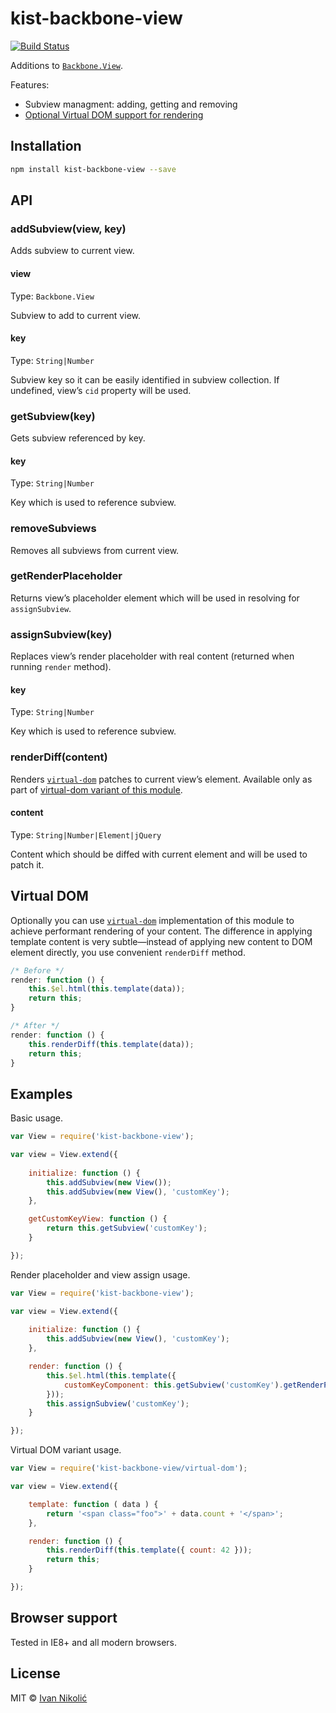# kist-backbone-view

[![Build Status][ci-img]][ci]

Additions to [`Backbone.View`][backbone-view].

Features:

* Subview managment: adding, getting and removing
* [Optional Virtual DOM support for rendering][virtual-dom-explanation]

## Installation

```sh
npm install kist-backbone-view --save
```

## API

### addSubview(view, key)

Adds subview to current view.

#### view

Type: `Backbone.View`

Subview to add to current view.

#### key

Type: `String|Number`

Subview key so it can be easily identified in subview collection. If undefined, 
view’s `cid` property will be used.

### getSubview(key)

Gets subview referenced by key.

#### key

Type: `String|Number`

Key which is used to reference subview.

### removeSubviews

Removes all subviews from current view.

### getRenderPlaceholder

Returns view’s placeholder element which will be used in resolving for
`assignSubview`.

### assignSubview(key)

Replaces view’s render placeholder with real content (returned when running
`render` method).

#### key

Type: `String|Number`

Key which is used to reference subview.

### renderDiff(content)

Renders [`virtual-dom`][virtual-dom] patches to current view’s element. Available 
only as part of [virtual-dom variant of this module][virtual-dom-variant].

#### content

Type: `String|Number|Element|jQuery`

Content which should be diffed with current element and will be used to patch it.

## Virtual DOM

Optionally you can use [`virtual-dom`][virtual-dom] implementation of this module 
to achieve performant rendering of your content. The difference in applying 
template content is very subtle—instead of applying new content to DOM element
directly, you use convenient `renderDiff` method.

```js
/* Before */
render: function () {
	this.$el.html(this.template(data));
	return this;
}

/* After */
render: function () {
	this.renderDiff(this.template(data));
	return this;
}
```

## Examples

Basic usage.

```js
var View = require('kist-backbone-view');

var view = View.extend({
		
	initialize: function () {
		this.addSubview(new View());
		this.addSubview(new View(), 'customKey');
	},

	getCustomKeyView: function () {
		return this.getSubview('customKey');
	}

});
```

Render placeholder and view assign usage.

```js
var View = require('kist-backbone-view');

var view = View.extend({
		
	initialize: function () {
		this.addSubview(new View(), 'customKey');
	},

	render: function () {
		this.$el.html(this.template({
			customKeyComponent: this.getSubview('customKey').getRenderPlaceholder()
		}));
		this.assignSubview('customKey');
	}

});
```

Virtual DOM variant usage.

```js
var View = require('kist-backbone-view/virtual-dom');

var view = View.extend({

	template: function ( data ) {
		return '<span class="foo">' + data.count + '</span>';
	},

	render: function () {
		this.renderDiff(this.template({ count: 42 }));
		return this;
	}

});
```

## Browser support

Tested in IE8+ and all modern browsers.

## License

MIT © [Ivan Nikolić](http://ivannikolic.com)

[ci]: https://travis-ci.org/niksy/kist-backbone-view
[ci-img]: https://img.shields.io/travis/niksy/kist-backbone-view/master.svg
[virtual-dom-explanation]: #virtual-dom
[virtual-dom]: https://github.com/Matt-Esch/virtual-dom
[virtual-dom-variant]: https://github.com/niksy/kist-backbone-view/blob/master/virtual-dom.js
[backbone-view]: http://backbonejs.org/#View
